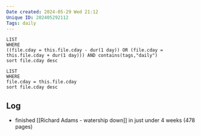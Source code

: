 ```yaml
---
Date created: 2024-05-29 Wed 21:12
Unique ID: 202405292112
Tags: daily
---
```

``` dataview
LIST
WHERE 
((file.cday = this.file.cday - dur(1 day)) OR (file.cday = this.file.cday + dur(1 day))) AND contains(tags,"daily")
sort file.cday desc
```
``` dataview
LIST
WHERE 
file.cday = this.file.cday
sort file.cday desc
```
## Log
- finished [[Richard Adams - watership down]] in just under 4 weeks (478 pages) 

